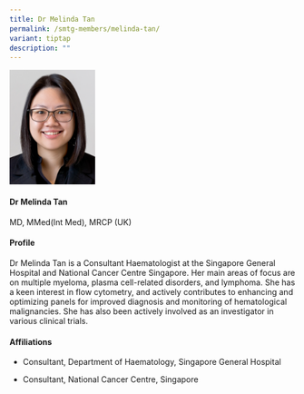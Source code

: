 ```yaml
---
title: Dr Melinda Tan
permalink: /smtg-members/melinda-tan/
variant: tiptap
description: ""
---
```

<p></p><div class="isomer-image-wrapper"><img style="width: 30%;" height="auto" width="100%" alt="" src="/images/Myeloma Tumour Group/Member Photos/MTG___Dr_Melinda_Tan.png"></div><h4><strong>Dr Melinda Tan</strong></h4><p>MD, MMed(Int Med), MRCP (UK)</p><h4><strong>Profile</strong></h4><p>Dr Melinda Tan is a Consultant Haematologist at the Singapore General Hospital and National Cancer Centre Singapore. Her main areas of focus are on multiple myeloma, plasma cell-related disorders, and lymphoma. She has a keen interest in flow cytometry, and actively contributes to enhancing and optimizing panels for improved diagnosis and monitoring of hematological malignancies. She has also been actively involved as an investigator in various clinical trials.&nbsp;</p><h4><strong>Affiliations</strong></h4><ul data-tight="true" class="tight"><li><p>Consultant, Department of Haematology, Singapore General Hospital</p></li><li><p>Consultant, National Cancer Centre, Singapore</p></li></ul><p></p>
